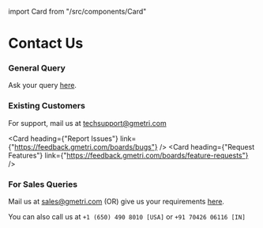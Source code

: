 import Card from "/src/components/Card"

# Contact Us

### General Query

Ask your query [here](https://www.gmetri.com/contact).

### Existing Customers

For support, mail us at techsupport@gmetri.com

<Card heading={"Report Issues"} link={"https://feedback.gmetri.com/boards/bugs"} />
<Card heading={"Request Features"} link={"https://feedback.gmetri.com/boards/feature-requests"} />

### For Sales Queries

Mail us at sales@gmetri.com (OR) give us your requirements [here](https://www.gmetri.com/requirements).

You can also call us at `+1 (650) 490 8010 [USA]` or `+91 70426 06116 [IN]`
